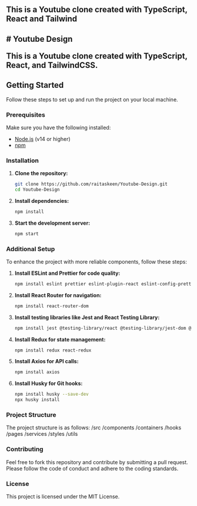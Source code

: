 <h2>This is a Youtube clone created with TypeScript, React and Tailwind<h2/>
# Youtube Design

This is a Youtube clone created with TypeScript, React, and TailwindCSS.

## Getting Started

Follow these steps to set up and run the project on your local machine.

### Prerequisites

Make sure you have the following installed:
- [Node.js](https://nodejs.org/) (v14 or higher)
- [npm](https://www.npmjs.com/)

### Installation

1. **Clone the repository:**
    ```bash
    git clone https://github.com/raitaskeen/Youtube-Design.git
    cd Youtube-Design
    ```

2. **Install dependencies:**
    ```bash
    npm install
    ```

3. **Start the development server:**
    ```bash
    npm start
    ```

### Additional Setup

To enhance the project with more reliable components, follow these steps:

1. **Install ESLint and Prettier for code quality:**
    ```bash
    npm install eslint prettier eslint-plugin-react eslint-config-prettier eslint-plugin-prettier --save-dev
    ```

2. **Install React Router for navigation:**
    ```bash
    npm install react-router-dom
    ```

3. **Install testing libraries like Jest and React Testing Library:**
    ```bash
    npm install jest @testing-library/react @testing-library/jest-dom @testing-library/user-event --save-dev
    ```

4. **Install Redux for state management:**
    ```bash
    npm install redux react-redux
    ```

5. **Install Axios for API calls:**
    ```bash
    npm install axios
    ```

6. **Install Husky for Git hooks:**
    ```bash
    npm install husky --save-dev
    npx husky install
    ```

### Project Structure

The project structure is as follows:
/src
/components
/containers
/hooks
/pages
/services
/styles
/utils



### Contributing

Feel free to fork this repository and contribute by submitting a pull request. Please follow the code of conduct and adhere to the coding standards.

### License

This project is licensed under the MIT License.
